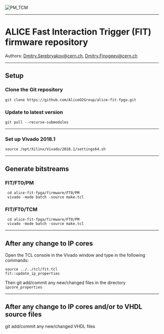 ![PM_TCM](https://repository-images.githubusercontent.com/238522341/aca2c500-48cf-11ea-95b5-4a498a732d8e?dl=0)

----
# ALICE Fast Interaction Trigger (FIT) firmware repository

Authors: Dmitry.Serebryakov@cern.ch, Dmitry.Finogeev@cern.ch

----
## Setup

### Clone the Git repository

    git clone https://github.com/AliceO2Group/alice-fit-fpga.git

### Update to latest version

    git pull --recurse-submodules

----
### Set up Vivado 2018.1

    source /opt/Xilinx/Vivado/2018.1/settings64.sh

----
## Generate bitstreams

### FIT/FT0/PM

     cd alice-fit-fpga/firmware/FT0/PM
     vivado -mode batch -source make.tcl 

### FIT/FT0/TCM

     cd alice-fit-fpga/firmware/FT0/PM
     vivado -mode batch -source make.tcl 

----
## After any change to IP cores

Open the TCL console in the Vivado window and type in the following commands:

    source ../../tcl/fit.tcl
    fit::update_ip_properties

Then git add/commit any new/changed files in the directory `ipcore_properties`

----
## After any change to IP cores and/or to VHDL source files

git add/commit any new/changed VHDL files

